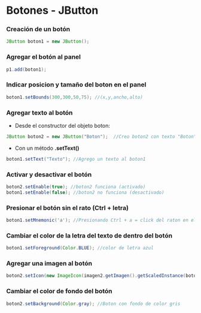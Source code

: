 # Botones - JButton
### Creación de un botón
```java
JButton boton1 = new JButton();
```
### Agregar el botón al panel
```java
p1.add(boton1);
```
### Indicar posicion y tamaño del boton en el panel
```java
boton1.setBounds(300,300,50,75); //(x,y,ancho,alto)
```
### Agregar texto al botón
- Desde el constructor del objeto boton:
```java
JButton boton2 = new JButton("Boton");  //Creo boton2 con texto "Boton" dentro
```
- Con un método **.setText()**
```java
boton1.setText("Texto"); //Agrego un texto al boton1
```
### Activar y desactivar el botón
```java
boton2.setEnable(true); //boton2 funciona (activado)
boton1.setEnable(false); //boton2 no funciona (desactivado)
```
### Presionar el botón sin el rato (Ctrl + letra)
```java
boton1.setMnemonic('a'); //Presionando Ctrl + a = click del raton en el botón
```
### Cambiar el color de la letra del texto de dentro del botón
```java
boton1.setForeground(Color.BLUE); //color de letra azul
```
### Agregar una imagen al botón
```java
boton2.setIcon(new ImageIcon(imagen2.getImagen().getScaledInstance(boton2.getWidth(),boton2.getHeight(),Image.SCALE_SMOOTH)); //(ancho,largo,escalado adacptados a los del boton)
```
### Cambiar el color de fondo del botón
```java
boton2.setBackground(Color.gray); //Boton con fondo de color gris
```
